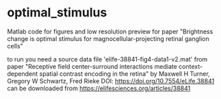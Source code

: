 # optimal_stimulus
Matlab code for figures and low resolution preview for paper "Brightness change is optimal stimulus for magnocellular-projecting retinal ganglion cells"

to run you need a source data file 'elife-38841-fig4-data1-v2.mat' from paper "Receptive field center-surround interactions mediate context-dependent spatial contrast encoding in the retina" by Maxwell H Turner, Gregory W Schwartz, Fred Rieke
DOI: https://doi.org/10.7554/eLife.38841 
can be downloaded from https://elifesciences.org/articles/38841
